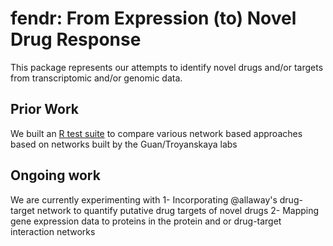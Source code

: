 # fendr: From Expression (to) Novel Drug Response
This package represents our attempts to identify novel drugs and/or targets from transcriptomic and/or genomic data. 

## Prior Work
We built an [R test suite](./R) to compare various network based approaches based on networks built by the Guan/Troyanskaya labs

## Ongoing work
We are currently experimenting with
1- Incorporating @allaway's drug-target network to quantify putative drug targets of novel drugs
2- Mapping gene expression data to proteins in the protein and or drug-target interaction networks

